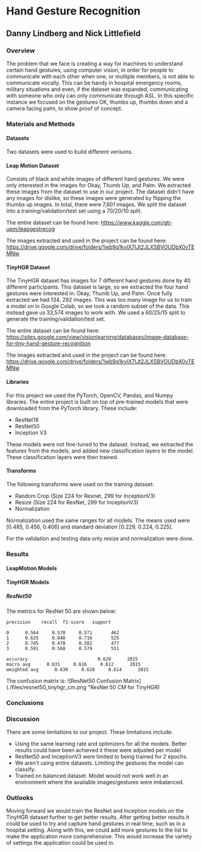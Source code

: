 
# Hand Gesture Recognition
## Danny Lindberg and Nick Littlefield

### Overview
The problem that we face is creating a way for machines to understand certain hand gestures, using computer vision, in order for people to communicate with each other when one, or multiple members, is not able to communicate vocally. This can be handy in hospital emergency rooms, military situations and even, if the dataset was expanded, communicating with someone who only can only communicate through ASL. In this specific instance we focused on the gestures OK, thumbs up, thumbs down and a camera facing palm, to show proof of concept.

### Materials and Methods
#### Datasets
Two datasets were used to build different verisons. 

#### Leap Motion Dataset
Consists of black and white images of different hand gestures. We were only interested in the images for Okay, Thumb Up, and Palm. We extracted these images from the dataset to use in our project. The dataset didn't have any images for dislike, so these images were generated by flipping the thumbs up images. In total, there were 7,601 images. We split the dataset into a training/validation/test set using a 70/20/10 split. 

The entire dataset can be found here: 
https://www.kaggle.com/gti-upm/leapgestrecog

The images extracted and used in the project can be found here: https://drive.google.com/drive/folders/1wb9q1kvlX7IJt2JLXSBVOUDbX0vTEMNw

#### TinyHGR Dataset
The TinyHGR dataset has images for 7 different hand gestures done by 40 different participants. This dataset is large, so we extracted the four hand gestures were interested in: Okay, Thumb Up, and Palm. Once fully extracted we had 134, 292 images. This was too many image for us to train a model on in Google Colab, so we took a random subset of the data. This instead gave us 33,574 images to work with. We used a 60/25/15 split to generate the training/validation/test set. 

The entire dataset can be found here: 
https://sites.google.com/view/visionlearning/databases/image-database-for-tiny-hand-gesture-recognition

The images extracted and used in the project can be found here: https://drive.google.com/drive/folders/1wb9q1kvlX7IJt2JLXSBVOUDbX0vTEMNw

#### Libraries 
For this project we used the PyTorch, OpenCV, Pandas, and Numpy libraries. The entire project is built on top of pre-trained models that were downloaded from the PyTorch library. These include:
- ResNet18
- ResNet50
- Inception V3

These models were not fine-tuned to the dataset. Instead, we extracted the features from the models, and added new classification layers to the model. These classification layers were then trained. 

#### Transforms
The following transforms were used on the training dataset:
- Random Crop (Size 224 for Resnet, 299 for InceptionV3)
- Resize (Size 224 for ResNet, 299 for InceptionV3)
- Normalization

Normalization used the same ranges for all models. The means used were [0.485, 0.456, 0.406] and standard deviation [0.229, 0.224, 0.225].

For the validation and testing data only resize and normalization were done.

### Results

#### LeapMotion Models

#### TinyHGR Models
##### ResNet50
The metrics for ResNet 50 are shown below:
```
precision    recall  f1-score   support

0      0.564     0.578     0.571       462
1      0.625     0.840     0.716       525
2      0.745     0.478     0.582       477
3      0.591     0.568     0.579       551

accuracy                          0.620      2015
macro avg      0.631     0.616     0.612      2015
weighted avg      0.630     0.620     0.614      2015
```
The confusion matrix is:
![ResNet50 Confusion Matrix](./files/resnet50_tinyhgr_cm.png "ResNet 50 CM for TinyHGR)
### Conclusions

### Discussion

There are some limitations to our project. These limitations include:
- Using the same learning rate and optimizers for all the models.  Better results could have been achieved it these were adjusted per model
- ResNet50 and InceptionV3 were limited to being trained for 2 epochs. 
- We aren't using entire datasets. Limiting the gestures the model can classify.
- Trained on balanced dataset. Model would not work well in an environment where the available images/gestures were imbalanced.

### Outlooks
Moving forward we would train the ResNet and Inception models on the TinyHGR dataset further to get better results. After getting better results it could be used to try and capture hand gestures in real time, such as in a hospital setting. Along with this, we could add more gestures to the list to make the application more comprehensive. This would increase the variety of settings the application could be used in. 
